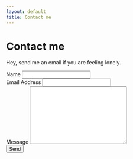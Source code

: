 ```yaml
---
layout: default
title: Contact me
---
```


<div id="contact">
  <h1 class="pageTitle">Contact me</h1>
  <div class="contactContent">
    <p class="intro">Hey, send me an email if you are feeling lonely.</p>
  </div>
  <form action="http://formspree.io/dimitar@dchakarov.com" method="POST">
    <label for="name">Name</label>
    <input type="text" id="name" name="name" class="full-width"><br>
    <label for="email">Email Address</label>
    <input type="email" id="email" name="_replyto" class="full-width"><br>
    <label for="message">Message</label>
    <textarea name="message" id="message" cols="30" rows="10" class="full-width"></textarea><br>
    <input type="submit" value="Send" class="button">
  </form>
</div>
